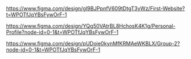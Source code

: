 <!--First Website-->
https://www.figma.com/design/gl9BJPpnfV609tDtgT3yWz/First-Website?t=WPOTfJqYBsFywOrF-1

<!-- Personal profile-->
https://www.figma.com/design/YQg50VAtrBL8HchosK4K1g/Personal-Profile?node-id=0-1&t=WPOTfJqYBsFywOrF-1

<!--Group Work__Music Streaming Website-->
https://www.figma.com/design/pUDoie0kynMfKRMAeWKBLX/Group-2?node-id=0-1&t=WPOTfJqYBsFywOrF-1

<!--Frame Work-->